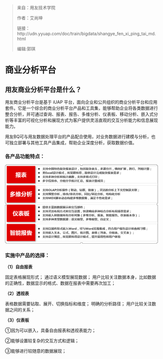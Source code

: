 > 来自：用友技术学院
> 
> 作者：艾尚坤
> 
> 链接：http:\/\/udn.yyuap.com\/doc\/train\/bigdata\/shangye\_fen\_xi\_ping\_tai\_md.html
> 
> 编辑:郭琪

# 商业分析平台

## 用友商业分析平台是什么？

用友商业分析平台是基于 iUAP 平台，面向企业和公共组织的商业分析平台和应用套件。它是一个综合的商业分析平台产品和工具集，能够帮助企业将各类数据进行整合分析，并可通过查询、报表、报告、多维分析、仪表板、移动分析、嵌入式分析等丰富的可视化分析和展现方式为客户提供灵活直观的交互分析能力和信息展现能力。

用友BQ可与用友数据处理平台的产品配合使用，对业务数据进行建模与分析，也可独立部署与其他工具产品集成，帮助企业深度分析，获取数据价值。

### 各产品功能特点：

![](QQ图片20161129102852.png)

### 实施中产品的选择：

**（1）自由报表**

固定表格展现形式；
通过语义模型展现数据；
用户比较关注数据本身，比如数据的正确性，数据显示的格式、数据在报表中需要再次加工；

**（2）透视表**

表格数据需要钻取、展开、切换指标和维度；
明确的分析路径；
用户比较关注数据之间的关系；

**（3）仪表板**

①因为可以嵌入，具备自由报表和透视表能力；

②能够设置较复杂的交互方式和逻辑；

③能够进行较随意的数据展现；

